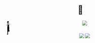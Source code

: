 <h1 align="center">🤨</h1>

<p align="center">
  <img src="https://skillicons.dev/icons?i=py,apple,cpp,c,jetbrains,bash,neovim,octave,julia" height="60" />
  <img src="kobeni.gif" align="left" height="48" width="27"/>
</p>

###

<div align="center">
  <img src="https://streak-stats.demolab.com?user=itsFeby&theme=tokyonight&hide_border=false&border_radius=5" height="150" />
  <img src="https://github-readme-stats.vercel.app/api/top-langs/?username=itsFeby&layout=compact&theme=tokyonight&hide_border=false" height="150" />
</div>

###

